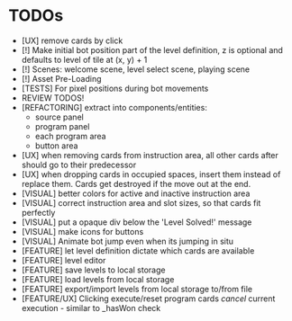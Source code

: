 TODOs
=====

* [UX] remove cards by click
* [!] Make initial bot position part of the level definition,
      z is optional and defaults to level of tile at (x, y) + 1
* [!] Scenes: welcome scene, level select scene, playing scene
* [!] Asset Pre-Loading
* [TESTS] For pixel positions during bot movements
* REVIEW TODOS!
* [REFACTORING] extract into components/entities:
    * source panel
    * program panel
    * each program area
    * button area
* [UX] when removing cards from instruction area, all other cards after should go to their predecessor
* [UX] when dropping cards in occupied spaces, insert them instead of replace them. Cards get destroyed if the move out at the end.
* [VISUAL] better colors for active and inactive instruction area
* [VISUAL] correct instruction area and slot sizes, so that cards fit perfectly
* [VISUAL] put a opaque div below the 'Level Solved!' message
* [VISUAL] make icons for buttons
* [VISUAL] Animate bot jump even when its jumping in situ
* [FEATURE] let level definition dictate which cards are available
* [FEATURE] level editor
* [FEATURE] save levels to local storage
* [FEATURE] load levels from local storage
* [FEATURE] export/import levels from local storage to/from file
* [FEATURE/UX] Clicking execute/reset program cards *cancel* current execution - similar to _hasWon check


